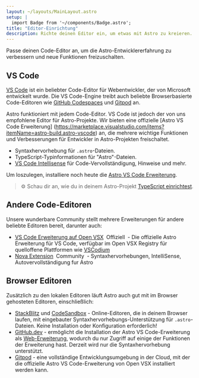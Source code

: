 ```yaml
---
layout: ~/layouts/MainLayout.astro
setup: |
  import Badge from '~/components/Badge.astro';
title: "Editor-Einrichtung"
description: Richte deinen Editor ein, um etwas mit Astro zu kreieren.
---
```


Passe deinen Code-Editor an, um die Astro-Entwicklererfahrung zu verbessern und neue Funktionen freizuschalten.

## VS Code

[VS Code](https://code.visualstudio.com) ist ein beliebter Code-Editor für Webentwickler, der von Microsoft entwickelt wurde. Die VS Code-Engine treibt auch beliebte Browserbasierte Code-Editoren wie [GitHub Codespaces](https://github.com/features/codespaces) und [Gitpod](https://gitpod.io) an.

Astro funktioniert mit jedem Code-Editor. VS Code ist jedoch der von uns empfohlene Editor für Astro-Projekte. Wir bieten eine offizielle [Astro VS Code Erweiterung] (https://marketplace.visualstudio.com/items?itemName=astro-build.astro-vscode) an, die mehrere wichtige Funktionen und Verbesserungen für Entwickler in Astro-Projekten freischaltet.

- Syntaxhervorhebung für `.astro`-Dateien.
- TypeScript-Typinformationen für "Astro"-Dateien.
- [VS Code Intellisense](https://code.visualstudio.com/docs/editor/intellisense) für Code-Vervollständigung, Hinweise und mehr.

Um loszulegen, installiere noch heute die [Astro VS Code Erweiterung](https://marketplace.visualstudio.com/items?itemName=astro-build.astro-vscode).

>⚙️ Schau dir an, wie du in deinem Astro-Projekt [TypeScript einrichtest](/de/guides/typescript/).

## Andere Code-Editoren

Unsere wunderbare Community stellt mehrere Erweiterungen für andere beliebte Editoren bereit, darunter auch:

- [VS Code Erweiterung auf Open VSX](https://open-vsx.org/extension/astro-build/astro-vscode) <span style="margin: 0.25em;"><Badge variant="accent">Offiziell</Badge></span> - Die offizielle Astro Erweiterung für VS Code, verfügbar im Open VSX Registry für quelloffene Plattformen wie [VSCodium](https://vscodium.com/)
- [Nova Extension](https://extensions.panic.com/extensions/sciencefidelity/sciencefidelity.astro/) <span style="margin: 0.25em;"><Badge variant="neutral">Community</Badge></span> - Syntaxhervorhebungen, IntelliSense, Autovervollständigung fur Astro

## Browser Editoren

Zusätzlich zu den lokalen Editoren läuft Astro auch gut mit im Browser gehosteten Editoren, einschließlich:

- [StackBlitz](https://stackblitz.com) und [CodeSandbox](https://codesandbox.io) - Online-Editoren, die in deinem Browser laufen, mit eingebauter Syntaxhervorhebungs-Unterstützung für `.astro`-Dateien. Keine Installation oder Konfiguration erforderlich!
- [GitHub.dev](https://github.dev) - ermöglicht die Installation der Astro VS Code-Erweiterung als [Web-Erweiterung](https://code.visualstudio.com/api/extension-guides/web-extensions), wodurch du nur Zugriff auf einige der Funktionen der Erweiterung hast. Derzeit wird nur die Syntaxhervorhebung unterstützt.
- [Gitpod](https://gitpod.io) - eine vollständige Entwicklungsumgebung in der Cloud, mit der die offizielle Astro VS Code-Erweiterung von Open VSX installiert werden kann.
